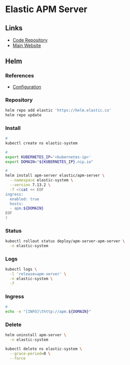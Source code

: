 # Elastic APM Server

## Links

- [Code Repository](https://github.com/elastic/apm)
- [Main Website](https://elastic.co/apm/)

## Helm

### References

- [Configuration](https://github.com/elastic/helm-charts/blob/master/apm-server/README.md#configuration)

### Repository

```sh
helm repo add elastic 'https://helm.elastic.co'
helm repo update
```

### Install

```sh
#
kubectl create ns elastic-system

#
export KUBERNETES_IP='<kubernetes-ip>'
export DOMAIN="${KUBERNETES_IP}.nip.io"

#
helm install apm-server elastic/apm-server \
  --namespace elastic-system \
  --version 7.13.2 \
  -f <(cat << EOF
ingress:
  enabled: true
  hosts:
  - apm.${DOMAIN}
EOF
)
```

### Status

```sh
kubectl rollout status deploy/apm-server-apm-server \
  -n elastic-system
```

### Logs

```sh
kubectl logs \
  -l 'release=apm-server' \
  -n elastic-system \
  -f
```

### Ingress

```sh
#
echo -e "[INFO]\thttp://apm.${DOMAIN}"
```

### Delete

```sh
helm uninstall apm-server \
  -n elastic-system

kubectl delete ns elastic-system \
  --grace-period=0 \
  --force
```
